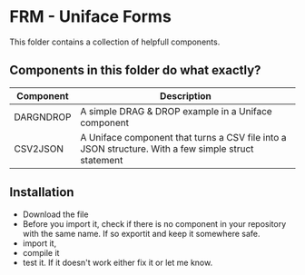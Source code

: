 # FRM - Uniface Forms 
This folder contains a collection of helpfull components. 

## Components in this folder do what exactly?
| Component | Description |
|-----------|-------------|
| DARGNDROP | A simple DRAG & DROP example in a Uniface component |
| CSV2JSON | A Uniface component that turns a CSV file into a JSON structure. With a few simple struct statement |

## Installation 
* Download the file 
* Before you import it, check if there is no component in your repository with the same name. If so exportit and keep it somewhere safe. 
* import it, 
* compile it 
* test it. If it doesn't work either fix it or let me know. 